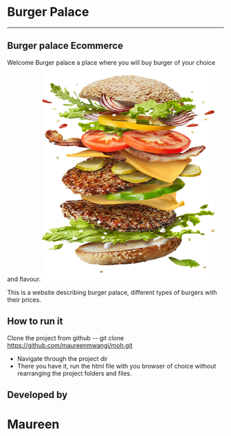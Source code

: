 # Burger Palace
---------------------------------------------------
## Burger palace Ecommerce
Welcome Burger palace a place where you will buy burger of your choice and flavour.
<img src="Burger Palace/[CITYPNG 1.png" height="500" width="400">

This is a website describing burger palace, different types of burgers with their prices. 

## How to run it
Clone the project from github
-- git clone https://github.com/maureenmwangi/moh.git
- Navigate through the project dir
- There you have it, run the html file with you browser of choice without rearranging the project folders and files.

## Developed by <h1>Maureen</h1>